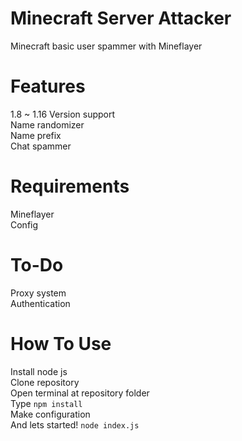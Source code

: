 # Minecraft Server Attacker
Minecraft basic user spammer with Mineflayer

# Features
1.8 ~ 1.16 Version support
<br>Name randomizer
<br>Name prefix
<br>Chat spammer

# Requirements
Mineflayer
<br>Config

# To-Do
Proxy system
<br>Authentication

# How To Use
Install node js
<br>Clone repository
<br>Open terminal at repository folder
<br>Type `npm install`
<br>Make configuration
<br>And lets started! `node index.js`
